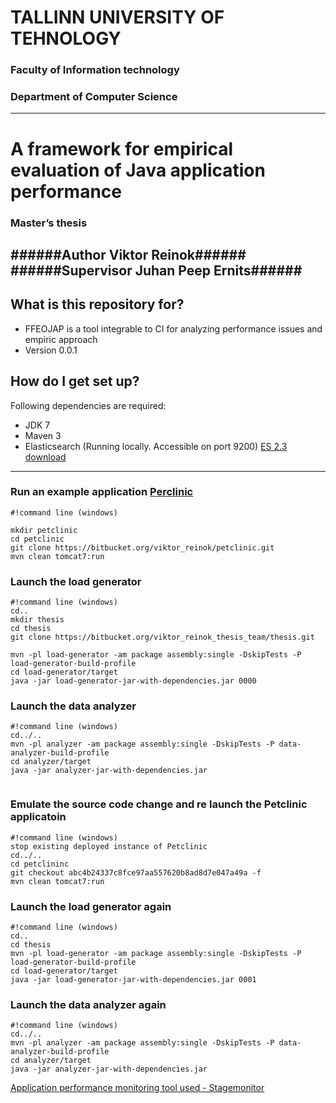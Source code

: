 # TALLINN UNIVERSITY OF TEHNOLOGY #
### Faculty of Information technology ###
### Department of Computer Science ###

--------------------

# A framework for empirical evaluation of Java application performance #
### Master’s thesis ###

######**Author** Viktor Reinok######
######**Supervisor** Juhan Peep Ernits######
--------------------

 
## What is this repository for? ##

* FFEOJAP is a tool integrable to CI for analyzing performance issues and empiric approach
* Version 0.0.1


## How do I get set up? ##

Following dependencies are required:

* JDK 7
* Maven 3
* Elasticsearch (Running locally. Accessible on port 9200) [ES 2.3 download](https://www.elastic.co/downloads/past-releases/elasticsearch-2-3-0)

--------------------

### Run an example application [Perclinic ](https://bitbucket.org/viktor_reinok/petclinic) ###
```
#!command line (windows)

mkdir petclinic
cd petclinic
git clone https://bitbucket.org/viktor_reinok/petclinic.git
mvn clean tomcat7:run 
```

### Launch the load generator ###
```
#!command line (windows)
cd..
mkdir thesis
cd thesis
git clone https://bitbucket.org/viktor_reinok_thesis_team/thesis.git

mvn -pl load-generator -am package assembly:single -DskipTests -P load-generator-build-profile
cd load-generator/target
java -jar load-generator-jar-with-dependencies.jar 0000

```

### Launch the data analyzer ###
```
#!command line (windows)
cd../..
mvn -pl analyzer -am package assembly:single -DskipTests -P data-analyzer-build-profile
cd analyzer/target
java -jar analyzer-jar-with-dependencies.jar
 
```

### Emulate the source code change and re launch the Petclinic applicatoin ###
```
#!command line (windows)
stop existing deployed instance of Petclinic
cd../..
cd petclininc
git checkout abc4b24337c8fce97aa557620b8ad8d7e047a49a -f
mvn clean tomcat7:run
```

### Launch the load generator again  ###
```
#!command line (windows)
cd..
cd thesis
mvn -pl load-generator -am package assembly:single -DskipTests -P load-generator-build-profile
cd load-generator/target
java -jar load-generator-jar-with-dependencies.jar 0001

```

### Launch the data analyzer again ###
```
#!command line (windows)
cd../..
mvn -pl analyzer -am package assembly:single -DskipTests -P data-analyzer-build-profile
cd analyzer/target
java -jar analyzer-jar-with-dependencies.jar
```


[Application performance monitoring tool used - Stagemonitor](https://github.com/stagemonitor/stagemonitor)